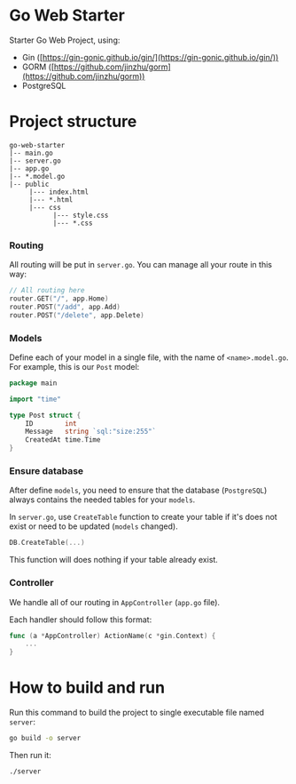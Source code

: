 # Go Web Starter

Starter Go Web Project, using:
- Gin ([https://gin-gonic.github.io/gin/](https://gin-gonic.github.io/gin/))
- GORM ([https://github.com/jinzhu/gorm](https://github.com/jinzhu/gorm))
- PostgreSQL

# Project structure

```
go-web-starter
|-- main.go                 
|-- server.go               
|-- app.go                  
|-- *.model.go
|-- public
     |--- index.html
     |--- *.html
     |--- css
           |--- style.css
           |--- *.css
```

### Routing
All routing will be put in `server.go`. You can manage all your route in this way:

```go
// All routing here
router.GET("/", app.Home)
router.POST("/add", app.Add)
router.POST("/delete", app.Delete)
```

### Models
Define each of your model in a single file, with the name of `<name>.model.go`. For example, this is our `Post` model:

```go
package main

import "time"

type Post struct {
	ID        int
	Message   string `sql:"size:255"`
	CreatedAt time.Time
}
```

### Ensure database
After define `models`, you need to ensure that the database (`PostgreSQL`) always contains the needed tables for your `models`.

In `server.go`, use `CreateTable` function to create your table if it's does not exist or need to be updated (`models` changed).

```go
DB.CreateTable(...)
```

This function will does nothing if your table already exist.

### Controller
We handle all of our routing in `AppController` (`app.go` file).

Each handler should follow this format:

```go
func (a *AppController) ActionName(c *gin.Context) {
	...
}
```

# How to build and run
Run this command to build the project to single executable file named `server`:

```bash
go build -o server
```

Then run it:

```bash
./server
```
